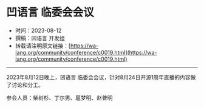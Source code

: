 # 凹语言 临委会会议

- 时间：2023-08-12
- 撰稿：凹语言 开发组
- 转载请注明原文链接：[https://wa-lang.org/community/conference/c0019.html](https://wa-lang.org/community/conference/c0019.html)

---

2023年8月12日晚上，凹语言 临委会会议，针对8月24日开源1周年直播的内容做了讨论和分工。

参会人员：柴树杉、丁尔男、扈梦明、赵普明
